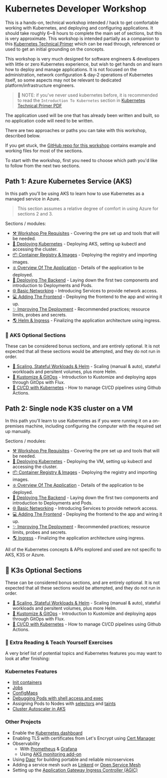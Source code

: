 # Kubernetes Developer Workshop

This is a hands-on, technical workshop intended / hack to get comfortable working with Kubernetes, and
deploying and configuring applications. It should take roughly 6~8 hours to complete the main set of
sections, but this is very approximate. This workshop is intended partially as a companion to this
[Kubernetes Technical Primer](https://github.com/benc-uk/kube-primer) which can be read through,
referenced or used to get an initial grounding on the concepts.

This workshop is very much designed for software engineers & developers with little or zero Kubernetes
experience, but wish to get hands on and learn how to deploy and manage applications. It is not
focused on the administration, network configuration & day-2 operations of Kubernetes itself, so some
aspects may not be relevant to dedicated platform/infrastructure engineers.

> 📝 NOTE: if you've never used kubernetes before, it is recommended to read the `Introduction To Kubernetes` section in [Kubernetes Technical Primer PDF](https://github.com/benc-uk/kube-primer/blob/master/Tech%20Primer%20-%20Kubernetes%20(Jan%202022).pdf)

The application used will be one that has already been written and built, so no application code will
need to be written.

There are two approaches or paths you can take with this workshop, described below.

If you get stuck, the [GitHub repo for this workshop](https://github.com/benc-uk/kube-workshop)
contains example and working files for most of the sections.

To start with the workshop, first you need to choose which path you'd like to follow from the next two sections.

## Path 1: Azure Kubernetes Service (AKS)

In this path you'll be using AKS to learn how to use Kubernetes as a managed service in Azure.

> This section assumes a relative degree of comfort in using Azure for sections 2 and 3.

Sections / modules:

- [⚒️ Workshop Pre Requisites](00-pre-reqs/readme.md) - Covering the pre set up and tools that will be
  needed.
- [🚦 Deploying Kubernetes](01-cluster/readme.md) - Deploying AKS, setting up kubectl and accessing
  the cluster.
- [📦 Container Registry & Images](02-container-registry/readme.md) - Deploying the registry and importing
  images.
- [❇️ Overview Of The Application](03-the-application/readme.md) - Details of the application to be
  deployed.
- [🚀 Deploying The Backend](04-deployment/readme.md) - Laying down the first two components and
  introduction to Deployments and Pods.
- [🌐 Basic Networking](05-network-basics/readme.md) - Introducing Services to provide network access.
- [💻 Adding The Frontend](06-frontend/readme.md) - Deploying the frontend to the app and wiring it
  up.
- [✨ Improving The Deployment](07-improvements/readme.md) - Recommended practices; resource limits,
  probes and secrets.
- [🌎 Helm & Ingress](08-helm-ingress/readme.md) - Finalizing the application architecture using ingress.

### 🍵 AKS Optional Sections

These can be considered bonus sections, and are entirely optional. It is not expected that all these sections would be attempted, and they do not run in order.

- [🤯 Scaling, Stateful Workloads & Helm](09-extra-advanced/readme.md) - Scaling (manual & auto),
  stateful workloads and persitent volumes, plus more Helm.
- [🧩 Kustomize & GitOps](10-gitops-flux/readme.md) - Introduction to Kustomize and deploying apps
  through GitOps with Flux.
- [👷 CI/CD with Kubernetes](11-cicd-actions/readme.md) - How to manage CI/CD pipelines using Github
  Actions.

## Path 2: Single node K3S cluster on a VM

In this path you'll learn to use Kubernetes as if you were running it on a on-premises machine, including configuring the computer with the required set up manually.

Sections / modules:

- [⚒️ Workshop Pre Requisites](k3s/00-pre-reqs/readme.md) - Covering the pre set up and tools that
  will be needed.
- [🚦 Deploying Kubernetes](k3s/01-cluster/readme.md) - Deploying the VM, setting up kubectl and accessing
  the cluster.
- [📦 Container Registry & Images](k3s/02-container-registry/readme.md) - Deploying the registry and
  importing images.
- [❇️ Overview Of The Application](03-the-application/readme.md) - Details of the application to be
  deployed.
- [🚀 Deploying The Backend](04-deployment/readme.md) - Laying down the first two components and
  introduction to Deployments and Pods.
- [🌐 Basic Networking](k3s/05-network-basics/readme.md) - Introducing Services to provide network
  access.
- [💻 Adding The Frontend](k3s/06-frontend/readme.md) - Deploying the frontend to the app and wiring
  it up.
- [✨ Improving The Deployment](k3s/07-improvements/readme.md) - Recommended practices; resource
  limits, probes and secrets.
- [🌎 Ingress](k3s/08-ingress/readme.md) - Finalizing the application architecture using ingress.

All of the Kubernetes concepts & APIs explored and used are not specific to AKS, K3S or Azure.

## 🍵 K3s Optional Sections

These can be considered bonus sections, and are entirely optional. It is not expected that all these sections would be attempted, and they do not run in order.

- [🤯 Scaling, Stateful Workloads & Helm](k3s/09-extra-advanced/readme.md) - Scaling (manual & auto),
  stateful workloads and persitent volumes, plus more Helm.
- [🧩 Kustomize & GitOps](k3s/10-gitops-flux/readme.md) - Introduction to Kustomize and deploying apps
  through GitOps with Flux.
- [👷 CI/CD with Kubernetes](/k3s/11-cicd-actions/readme.md) - How to manage CI/CD pipelines using Github
  Actions.

### 📖 Extra Reading & Teach Yourself Exercises

A very brief list of potential topics and Kubernetes features you may want to look at after finishing:

### Kubernetes Features

- [Init containers](https://kubernetes.io/docs/concepts/workloads/pods/init-containers/)
- [Jobs](https://kubernetes.io/docs/concepts/workloads/controllers/job/)
- [ConfigMaps](https://kubernetes.io/docs/concepts/configuration/configmap/)
- [Debugging Pods with shell access and exec](https://kubernetes.io/docs/tasks/debug-application-cluster/get-shell-running-container/)
- Assigning Pods to Nodes with [selectors](https://kubernetes.io/docs/concepts/scheduling-eviction/assign-pod-node/) and [taints](https://kubernetes.io/docs/concepts/scheduling-eviction/taint-and-toleration/)
- [Cluster Autoscaler in AKS](https://docs.microsoft.com/azure/aks/cluster-autoscaler)

### Other Projects

- Enable the [Kubernetes dashboard](https://github.com/kubernetes/dashboard)
- Enabling TLS with certificates from Let's Encrypt using [Cert Manager](https://cert-manager.io/docs/)
- Observability
  - With [Prometheus](https://artifacthub.io/packages/helm/prometheus-community/prometheus) & [Grafana](https://artifacthub.io/packages/helm/grafana/grafana)
  - Using [AKS monitoring add-on](https://docs.microsoft.com/azure/azure-monitor/containers/container-insights-overview)
- Using [Dapr](https://dapr.io/) for building portable and reliable microservices
- Adding a service mesh such as [Linkerd](https://linkerd.io/) or [Open Service Mesh](https://docs.microsoft.com/azure/aks/open-service-mesh-about)
- Setting up the [Application Gateway Ingress Controller (AGIC)](https://docs.microsoft.com/azure/application-gateway/ingress-controller-overview)
